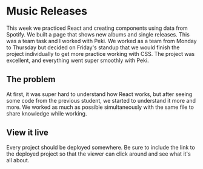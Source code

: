 # Music Releases
This week we practiced React and creating components using data from Spotify. 
We built a page that shows new albums and single releases. This was a team task and I worked with Peki. We worked as a team from Monday to Thursday but decided on Friday's standup that we would finish the project individually to get more practice working with CSS. The project was excellent, and everything went super smoothly with Peki.

## The problem

At first, it was super hard to understand how React works, but after seeing some code from the previous student, we started to understand it more and more. We worked as much as possible simultaneously with the same file to share knowledge while working. 

## View it live

Every project should be deployed somewhere. Be sure to include the link to the deployed project so that the viewer can click around and see what it's all about.
